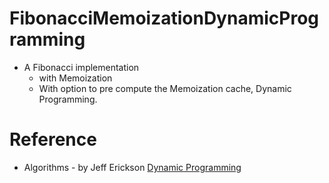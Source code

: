 # FibonacciMemoizationDynamicProgramming

* A Fibonacci implementation
  - with Memoization
  - With option to pre compute the Memoization cache, Dynamic Programming.
  
# Reference
* Algorithms - by Jeff Erickson 
[Dynamic Programming](http://jeffe.cs.illinois.edu/teaching/algorithms/book/03-dynprog.pdf)
  
  
